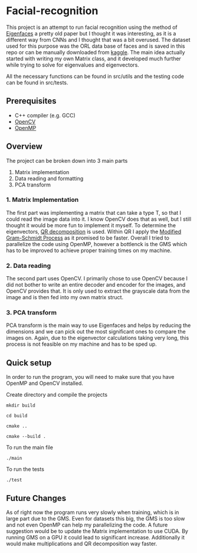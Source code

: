 # Facial-recognition
This project is an attempt to run facial recognition using the method of [Eigenfaces](https://www.face-rec.org/algorithms/PCA/jcn.pdf) a pretty old paper but I thought it was interesting, as it is a different way from CNNs and I thought that was a bit overused. The dataset used for this purpose was the ORL data base of faces and is saved in this repo or can be manually downloaded from [kaggle](https://www.kaggle.com/datasets/tavarez/the-orl-database-for-training-and-testing?resource=download). The main idea actually started with writing my own Matrix class, and it developed much further while trying to solve for eigenvalues and eigenvectors. 

All the necessary functions can be found in src/utils and the testing code can be found in src/tests.

## Prerequisites
* C++ compiler (e.g. GCC)
* [OpenCV](https://docs.opencv.org/4.x/d7/d9f/tutorial_linux_install.html)
* [OpenMP](https://www.iitgoa.ac.in/hpcshiksha/HPC%20Shiksha%20-%20OpenMP%20Installation%20Guide.pdf)

## Overview
The project can be broken down into 3 main parts
1. Matrix implementation
2. Data reading and formatting
3. PCA transform

### 1. Matrix Implementation
The first part was implementing a matrix that can take a type T, so that I could read the image data into it. I know OpenCV does that as well, but I still thought it would be more fun to implement it myself. To determine the eigenvectors, [QR decomposition](https://math.stackexchange.com/questions/575380/relationship-between-eigenvector-values-and-qr-decomposition) is used. Within QR I apply the [Modified Gram-Schmidt Process](https://www.math.uci.edu/~ttrogdon/105A/html/Lecture23.html) as it promised to be faster. Overall I tried to parallelize the code using OpenMP, however a bottlenck is the GMS which has to be improved to achieve proper training times on my machine.

### 2. Data reading
The second part uses OpenCV. I primarily chose to use OpenCV because I did not bother to write an entire decoder and encoder for the images, and OpenCV provides that. It is only used to extract the grayscale data from the image and is then fed into my own matrix struct. 

### 3. PCA transform
PCA transform is the main way to use Eigenfaces and helps by reducing the dimensions and we can pick out the most significant ones to compare the images on. Again, due to the eigenvector calculations taking very long, this process is not feasible on my machine and has to be sped up. 

## Quick setup
In order to run the program, you will need to make sure that you have OpenMP and OpenCV installed. 

Create directory and compile the projects

```mkdir build```

```cd build```

```cmake ..```

```cmake --build .```

To run the main file

```./main```

To run the tests

```./test```

## Future Changes
As of right now the program runs very slowly when training, which is in large part due to the GMS. Even for datasets this big, the GMS is too slow and not even OpenMP can help my parallelizing the code. A future suggestion would be to update the Matrix implementation to use CUDA. By running GMS on a GPU it could lead to significant increase. Additionally it would make multiplications and QR decomposition way faster. 


